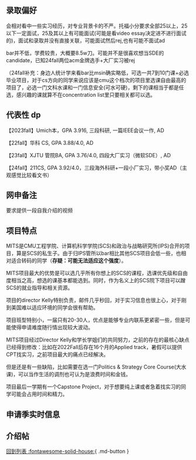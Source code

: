 ## 录取偏好
会相对看中一些实习经历，对专业背景卡的不严。托福小分要求全部25以上，25以下一定面试，25及其以上有可能面试(可能是看video essay决定进不进行面试的)，面试和录取并没有直接关联，可能面试然后rej,也有可能不面试ad

bar并不低，学费较贵，大概要8.5w刀。可能并不是很喜欢想当SDE的candidate，已知24fall两位acm金牌选手+大厂实习被rej

（24fall补充：身边人统计学来看bar比msin确实略低，可选一共7到10门课+必选毕业项目，对于cs方向的同学来说应该是cmu这个档次的项目里选课自由最高的项目了，必选一门文科水课和一门信息安全(可水可硬)，剩下的课相当于都是任选，感兴趣的课就算不在concentration list里只要相关都可以选。

## 代表性 dp
【2023fall】Umich本，GPA 3.916, 三段科研, 一篇IEEE会议一作, AD

【22fall】华科 CS, GPA 3.88/4.0, AD

【23fall】XJTU 管院BA, GPA 3.76/4.0, 四段大厂实习（微软SDE）, AD

【24fall】211CS, GPA 3.92/4.0，三段海外科研+一段小厂实习，带小奖AD（主观感觉比较看文书）

## 网申备注
要求提供一段自我介绍的视频

## 项目特点
MITS是CMU工程学院、计算机科学学院(SCS)和政治与战略研究所(IPS)合开的项目，算是SCS的私生子。由于归IPS管所以bar相比其他SCS项目会低一些，也相对适合转码的同学（**存疑：可能无法适应这个强度**）。

MITS项目最大的优势是可以选几乎所有你想上的SCS的课程，选课优先级和自由度相当之高，想选的课基本都能选到。同时，作为名义上的SCS院下项目可以蹭SCS的就业指导和相关资源。

项目的director Kelly特别负责，邮件几乎秒回，对于实习信息也很上心，对于刚到美国难以适应环境的同学会很有帮助。

项目班型特别小，一届只有20-30人，优点是能够专业内联系更紧密一些，但是可能使得申请难度随行情出现较大波动。

MITS项目经过Director Kelly和学长学姐们的共同努力，之前的存在的最核心缺点已经得到修改：比如在2022Fall后存在16个月的Applied track，暑假可以提供CPT找实习，之前项目最大的痛点已经解决。

但是还是有一些缺陷，比如需要在选一门Politics & Strategy Core Course(大水课)，可以当作生活的调剂也可认为是浪费时间和金钱。

项目最后一学期有一个Capstone Project，对于想要纯上课或者急着找实习的同学可能会占用时间和精力。

## 申请季实时信息

## 介绍帖

[回到列表 :fontawesome-solid-house:](grade.md){ .md-button }
